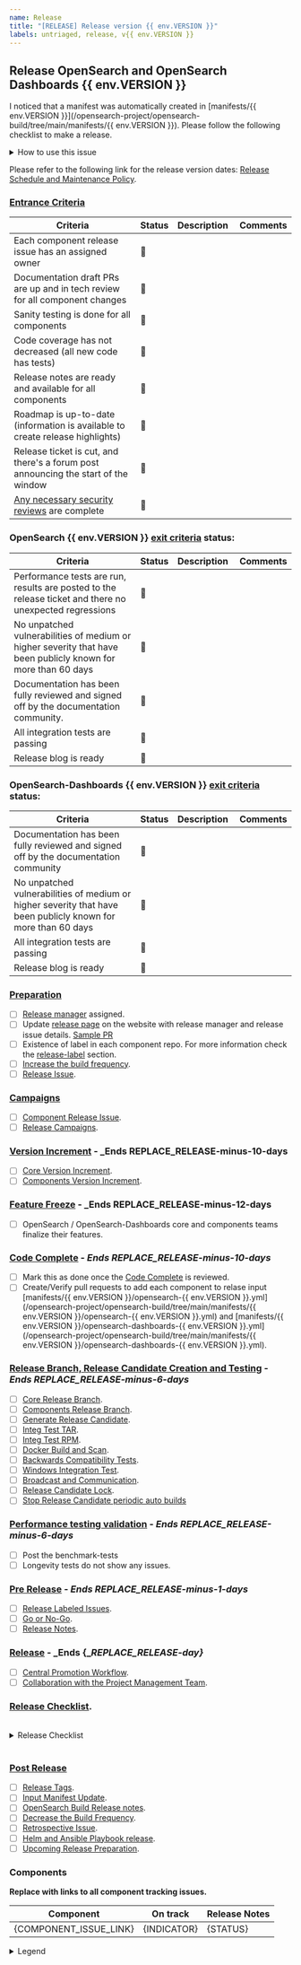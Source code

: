 ```yaml
---
name: Release
title: "[RELEASE] Release version {{ env.VERSION }}"
labels: untriaged, release, v{{ env.VERSION }}
---
```


## Release OpenSearch and OpenSearch Dashboards {{ env.VERSION }}

I noticed that a manifest was automatically created in [manifests/{{ env.VERSION }}](/opensearch-project/opensearch-build/tree/main/manifests/{{ env.VERSION }}). Please follow the following checklist to make a release.

<details><summary>How to use this issue</summary>
<p>

## This Release Issue

This issue captures the state of the OpenSearch release, its assignee (Release Manager) is responsible for driving the release. Please contact them or @mention them on this issue for help. There are linked issues on components of the release where individual components can be tracked. For more information check the the [Release Process OpenSearch Guide](https://github.com/opensearch-project/opensearch-build/wiki/Releasing-the-Distribution).

</p>
</details>

Please refer to the following link for the release version dates: [Release Schedule and Maintenance Policy](https://opensearch.org/releases.html).

### [Entrance Criteria](https://github.com/opensearch-project/.github/blob/main/RELEASING.md#entrance-criteria-to-start-release-window)
Criteria | Status | Description  | Comments
-- | -- | -- | --
Each component release issue has an assigned owner | :red_circle: |   |
Documentation draft PRs are up and in tech review for all component changes | :red_circle: |   |
Sanity testing is done for all components | :red_circle: |   |
Code coverage has not decreased (all new code has tests) | :red_circle: |   |
Release notes are ready and available for all components | :red_circle: |   |
Roadmap is up-to-date (information is available to create release highlights) | :red_circle: |   |
Release ticket is cut, and there's a forum post announcing the start of the window | :red_circle: |   |
[Any necessary security reviews](##Security-Reviews) are complete | :red_circle: |   |

### OpenSearch {{ env.VERSION }} [exit criteria](https://github.com/opensearch-project/.github/blob/main/RELEASING.md#exit-criteria-to-close-release-window) status:
Criteria | Status | Description  | Comments
-- | -- | -- | --
Performance tests are run, results are posted to the release ticket and there no unexpected regressions | :red_circle: |   |
No unpatched vulnerabilities of medium or higher severity that have been publicly known for more than 60 days | :red_circle: |   |
Documentation has been fully reviewed and   signed off by the documentation community. | :red_circle: |   |
All integration tests are passing |  :red_circle: |   |
Release blog is ready | :red_circle: |   |

### OpenSearch-Dashboards {{ env.VERSION }} [exit criteria](https://github.com/opensearch-project/.github/blob/main/RELEASING.md#exit-criteria-to-close-release-window) status:
Criteria | Status | Description  | Comments
-- | -- | -- | --
Documentation has been fully reviewed and   signed off by the documentation community | :red_circle: |   |
No unpatched vulnerabilities of medium or higher severity that have been publicly known for more than 60 days | :red_circle: |   |
All integration tests are passing | :red_circle: |   |
Release blog is ready | :red_circle: |   |

### [Preparation](https://github.com/opensearch-project/opensearch-build/wiki/Releasing-the-Distribution#preparation)

- [ ] [Release manager](https://github.com/opensearch-project/opensearch-build/wiki/Releasing-the-Distribution#release-manager) assigned.
- [ ] Update [release page](https://opensearch.org/releases.html) on the website with release manager and release issue details. [Sample PR](https://github.com/opensearch-project/project-website/pull/2642)
- [ ] Existence of label in each component repo. For more information check the [release-label](https://github.com/opensearch-project/opensearch-build/wiki/Releasing-the-Distribution#release-label) section.
- [ ] [Increase the build frequency](https://github.com/opensearch-project/opensearch-build/wiki/Releasing-the-Distribution#increase-the-build-frequency).
- [ ] [Release Issue](https://github.com/opensearch-project/opensearch-build/wiki/Releasing-the-Distribution#release-issue).

### [Campaigns](https://github.com/opensearch-project/opensearch-build/wiki/Releasing-the-Distribution#campaigns)

- [ ] [Component Release Issue](https://github.com/opensearch-project/opensearch-build/wiki/Releasing-the-Distribution#component-release-issues).
- [ ] [Release Campaigns](https://github.com/opensearch-project/opensearch-build/wiki/Releasing-the-Distribution#release-campaigns).

### [Version Increment](https://github.com/opensearch-project/opensearch-build/wiki/Releasing-the-Distribution#version-increment) - _Ends __REPLACE_RELEASE-minus-10-days__

- [ ] [Core Version Increment](https://github.com/opensearch-project/opensearch-build/wiki/Releasing-the-Distribution#core-version-increment).
- [ ] [Components Version Increment](https://github.com/opensearch-project/opensearch-build/wiki/Releasing-the-Distribution#components-version-increment).

### [Feature Freeze](https://github.com/opensearch-project/opensearch-build/wiki/Releasing-the-Distribution#code-complete-and-feature-freeze) - _Ends __REPLACE_RELEASE-minus-12-days__

- [ ] OpenSearch / OpenSearch-Dashboards core and components teams finalize their features.

### [Code Complete](https://github.com/opensearch-project/opensearch-build/wiki/Releasing-the-Distribution#code-complete-and-feature-freeze) - _Ends __REPLACE_RELEASE-minus-10-days___

- [ ] Mark this as done once the [Code Complete](https://github.com/opensearch-project/opensearch-build/wiki/Releasing-the-Distribution#code-complete-and-feature-freeze) is reviewed.
- [ ] Create/Verify pull requests to add each component to relase input [manifests/{{ env.VERSION }}/opensearch-{{ env.VERSION }}.yml](/opensearch-project/opensearch-build/tree/main/manifests/{{ env.VERSION }}/opensearch-{{ env.VERSION }}.yml) and [manifests/{{ env.VERSION }}/opensearch-dashboards-{{ env.VERSION }}.yml](/opensearch-project/opensearch-build/tree/main/manifests/{{ env.VERSION }}/opensearch-dashboards-{{ env.VERSION }}.yml).

### [Release Branch, Release Candidate Creation and Testing](https://github.com/opensearch-project/opensearch-build/wiki/Releasing-the-Distribution#release-candidate-creation-and-testing) - _Ends __REPLACE_RELEASE-minus-6-days___

- [ ] [Core Release Branch](https://github.com/opensearch-project/opensearch-build/wiki/Releasing-the-Distribution#core).
- [ ] [Components Release Branch](https://github.com/opensearch-project/opensearch-build/wiki/Releasing-the-Distribution#components).
- [ ] [Generate Release Candidate](https://github.com/opensearch-project/opensearch-build/wiki/Releasing-the-Distribution#release-candidate).
- [ ] [Integ Test TAR](https://github.com/opensearch-project/opensearch-build/wiki/Releasing-the-Distribution#integ-test-tar).
- [ ] [Integ Test RPM](https://github.com/opensearch-project/opensearch-build/wiki/Releasing-the-Distribution#integ-test-rpm).
- [ ] [Docker Build and Scan](https://github.com/opensearch-project/opensearch-build/wiki/Releasing-the-Distribution#docker-build-and-scan).
- [ ] [Backwards Compatibility Tests](https://github.com/opensearch-project/opensearch-build/wiki/Releasing-the-Distribution#backwards-compatibility-tests).
- [ ] [Windows Integration Test](https://github.com/opensearch-project/opensearch-build/wiki/Releasing-the-Distribution#windows-integration-test).
- [ ] [Broadcast and Communication](https://github.com/opensearch-project/opensearch-build/wiki/Releasing-the-Distribution#broadcast-and-communication).
- [ ] [Release Candidate Lock](https://github.com/opensearch-project/opensearch-build/wiki/Releasing-the-Distribution#release-candidate-lock).
- [ ] [Stop Release Candidate periodic auto builds](https://github.com/opensearch-project/opensearch-build/wiki/Releasing-the-Distribution#stop-periodic-auto-builds)
### [Performance testing validation](https://github.com/opensearch-project/opensearch-build/wiki/Releasing-the-Distribution#benchmark-tests) - _Ends __REPLACE_RELEASE-minus-6-days___

- [ ] Post the benchmark-tests
- [ ] Longevity tests do not show any issues.

### [Pre Release](https://github.com/opensearch-project/opensearch-build/wiki/Releasing-the-Distribution#pre-release) - _Ends __REPLACE_RELEASE-minus-1-days___

- [ ] [Release Labeled Issues](https://github.com/opensearch-project/opensearch-build/wiki/Releasing-the-Distribution#release-labeled-issues).
- [ ] [Go or No-Go](https://github.com/opensearch-project/opensearch-build/wiki/Releasing-the-Distribution#go-or-no-go).
- [ ] [Release Notes](https://github.com/opensearch-project/opensearch-build/wiki/Releasing-the-Distribution#release-notes).

### [Release](https://github.com/opensearch-project/opensearch-build/wiki/Releasing-the-Distribution#main-release) - _Ends {__REPLACE_RELEASE-day}_

- [ ] [Central Promotion Workflow](https://github.com/opensearch-project/opensearch-build/wiki/Central-Release-Promotion-Workflow).
- [ ] [Collaboration with the Project Management Team](https://github.com/opensearch-project/opensearch-build/wiki/Releasing-the-Distribution#collaboration-with-the-project-management-team).

### [Release Checklist](https://github.com/opensearch-project/opensearch-build/wiki/Releasing-the-Distribution#release-checklist).

<br>
<details><summary>Release Checklist</summary>
<p>

### Pre-Release activities
- [ ] Promote Repos.
   - - [ ] OS
   - - [ ] OSD
- [ ] Promote Artifacts.
   - - [ ] Windows
   - - [ ] Linux Debian
   - - [ ] Linux RPM
   - - [ ] Linux TAR
- [ ] Consolidated Release Notes.

### Release activities
- [ ] Docker Promotion.
- [ ] Release Validation part 1.
     -  - [ ] OpenSearch and OpenSearch Dashboard Validation.
     -  - [ ] Validate the native plugin installation.
- [ ] Merge consolidated release notes PR.
- [ ] Website and Documentation Changes.
    - - [ ] Merge staging website PR.
    - - [ ] Promote the website changes to prod.
    - - [ ] Add website alert.
- [ ] Release Validation part 2.
    -  - [ ] Validate the artifact download URL's and signatures. 
- [ ] Release Validation part 3.
    -  - [ ] Trigger the validation build (Search for `Completed validation for <>` in the logs).
- [ ] Maven Promotion.
- [ ] Publish blog posts.
- [ ] Advertise on Social Media.
- [ ]  Post on public slack and Github Release issue.

</p>
</details>
<br>

### [Post Release](https://github.com/opensearch-project/opensearch-build/wiki/Releasing-the-Distribution#post-release)

- [ ] [Release Tags](https://github.com/opensearch-project/opensearch-build/wiki/Releasing-the-Distribution#release-tags).
- [ ] [Input Manifest Update](https://github.com/opensearch-project/opensearch-build/wiki/Releasing-the-Distribution#input-manifest-update).
- [ ] [OpenSearch Build Release notes](https://github.com/opensearch-project/opensearch-build/wiki/Releasing-the-Distribution#opensearch-build-release-notes).
- [ ] [Decrease the Build Frequency](https://github.com/opensearch-project/opensearch-build/wiki/Releasing-the-Distribution#decrease-the-build-frequency).
- [ ] [Retrospective Issue](https://github.com/opensearch-project/opensearch-build/wiki/Releasing-the-Distribution#retrospective-issue).
- [ ] [Helm and Ansible Playbook release](https://github.com/opensearch-project/opensearch-build/wiki/Releasing-the-Distribution#helm-and-ansible-playbook-release).
- [ ] [Upcoming Release Preparation](https://github.com/opensearch-project/opensearch-build/wiki/Releasing-the-Distribution#upcoming-release-preparation).

### Components

__Replace with links to all component tracking issues.__

| Component | On track | Release Notes |
| --------- | -------- | ----- |
| {COMPONENT_ISSUE_LINK} | {INDICATOR} | {STATUS} |

<details><summary>Legend</summary>
<p>

| Symbol | Meaning |
| -------- | ---------- |
| :green_circle: | On track with overall release |
| :yellow_circle: | Missed last milestone |
| :red_circle: | Missed multiple milestones |

</p>
</details>
